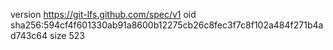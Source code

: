 version https://git-lfs.github.com/spec/v1
oid sha256:594cf4f601330ab91a8600b12275cb26c8fec3f7c8f102a484f271b4ad743c64
size 523
